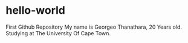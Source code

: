# hello-world
First Github Repository
My name is Georgeo Thanathara, 20 Years old. Studying at The University Of Cape Town.
